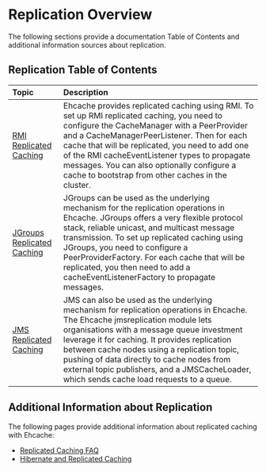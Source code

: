 ---
---

# Replication Overview

The following sections provide a documentation Table of Contents and additional information sources about replication.

## Replication Table of Contents

| Topic | Description |
|:-------|:------------|
|[RMI Replicated Caching](/documentation/2.8/replication/rmi-replicated-caching)|Ehcache provides replicated caching using RMI. To set up RMI replicated caching, you need to configure the CacheManager with a PeerProvider and a CacheManagerPeerListener. Then for each cache that will be replicated, you need to add one of the RMI cacheEventListener types to propagate messages. You can also optionally configure a cache to bootstrap from other caches in the cluster.|
|[JGroups Replicated Caching](/documentation/2.8/replication/jgroups-replicated-caching)|JGroups can be used as the underlying mechanism for the replication operations in Ehcache. JGroups offers a very flexible protocol stack, reliable unicast, and multicast message transmission. To set up replicated caching using JGroups, you need to configure a PeerProviderFactory. For each cache that will be replicated, you then need to add a cacheEventListenerFactory to propagate messages.|
|[JMS Replicated Caching](/documentation/2.8/replication/jms-replicated-caching)|JMS can also be used as the underlying mechanism for replication operations in Ehcache. The Ehcache jmsreplication module lets organisations with a message queue investment leverage it for caching. It provides replication between cache nodes using a replication topic, pushing of data directly to cache nodes from external topic publishers, and a JMSCacheLoader, which sends cache load requests to a queue.|



## Additional Information about Replication
The following pages provide additional information about replicated caching with Ehcache:

* [Replicated Caching FAQ](/documentation/2.8/faq#replicated-caching-faq)
* [Hibernate and Replicated Caching](/documentation/2.8/integrations/hibernate#configuring-replicated-caching-using-rmi-jgroups-or-jms)

